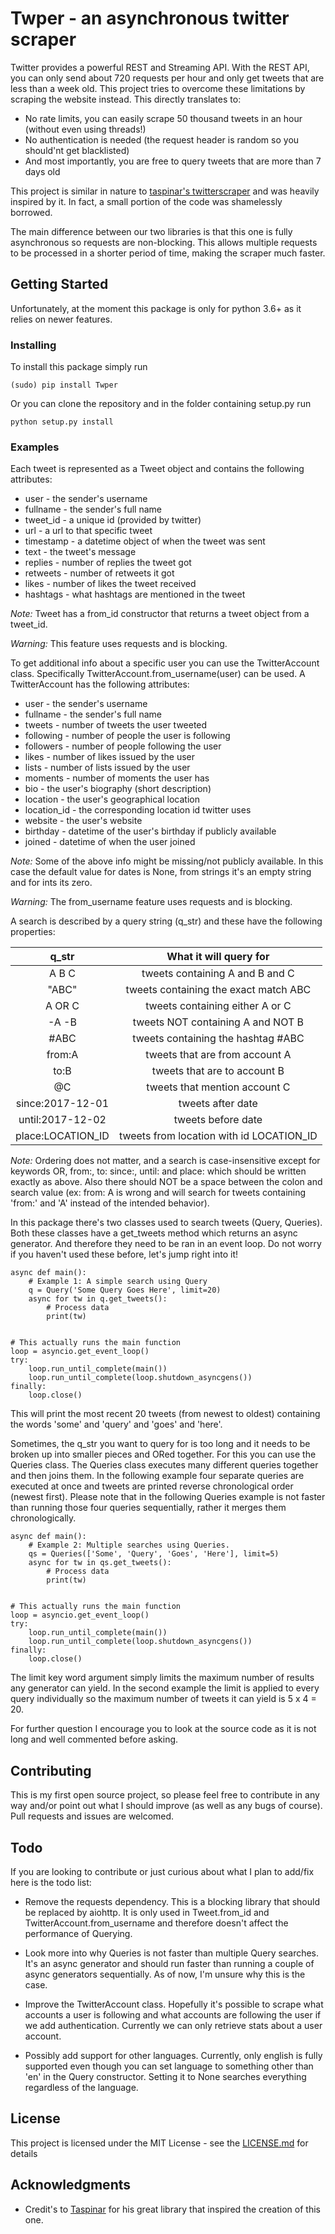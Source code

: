 # Twper - an asynchronous twitter scraper

Twitter provides a powerful REST and Streaming API. With the REST API, you can only send 
about 720 requests per hour and only get tweets that are less than a week old. This project 
tries to overcome these limitations by scraping the website instead. This directly translates to:
* No rate limits, you can easily scrape 50 thousand tweets in an hour (without even using threads!)
* No authentication is needed (the request header is random so you should'nt get blacklisted)
* And most importantly, you are free to query tweets that are more than 7 days old

This project is similar in nature to [taspinar's twitterscraper](https://github.com/taspinar/twitterscraper)
and was heavily inspired by it. In fact, a small portion of the code was shamelessly borrowed. 

The main difference between our two libraries is that this one is fully asynchronous so requests 
are non-blocking. This allows multiple requests to be processed in a shorter period of time, making 
the scraper much faster.

## Getting Started

Unfortunately, at the moment this package is only for python 3.6+ as it relies on newer features. 

### Installing

To install this package simply run

```
(sudo) pip install Twper
```

Or you can clone the repository and in the folder containing setup.py run

```
python setup.py install
```

### Examples

Each tweet is represented as a Tweet object and contains the following attributes:
* user - the sender's username
* fullname - the sender's full name
* tweet_id - a unique id (provided by twitter)
* url - a url to that specific tweet
* timestamp - a datetime object of when the tweet was sent
* text - the tweet's message
* replies - number of replies the tweet got
* retweets - number of retweets it got
* likes - number of likes the tweet received
* hashtags - what hashtags are mentioned in the tweet

*Note:* Tweet has a from_id constructor that returns a tweet object from a tweet_id. 

*Warning:* This feature uses requests and is blocking. 

To get additional info about a specific user you can use the TwitterAccount class. Specifically 
TwitterAccount.from_username(user) can be used. A TwitterAccount has the following attributes:
* user - the sender's username
* fullname - the sender's full name
* tweets - number of tweets the user tweeted
* following - number of people the user is following 
* followers - number of people following the user 
* likes - number of likes issued by the user
* lists - number of lists issued by the user
* moments - number of moments the user has
* bio - the user's biography (short description)
* location - the user's geographical location
* location_id - the corresponding location id twitter uses
* website - the user's website 
* birthday - datetime of the user's birthday if publicly available 
* joined - datetime of when the user joined

*Note:* Some of the above info might be missing/not publicly available. In this case the default value 
for dates is None, from strings it's an empty string and for ints its zero.

*Warning:* The from_username feature uses requests and is blocking. 

A search is described by a query string (q_str) and these have the following properties:

| q_str             | What it will query for                   |
|:-----------------:|:----------------------------------------:|
| A B C             | tweets containing A and B and C          |
|"ABC"              | tweets containing the exact match ABC    |
| A OR C            | tweets containing either A or C          |
| -A -B             | tweets NOT containing A and NOT B        |
| \#ABC             | tweets containing the hashtag \#ABC      |
| from:A            | tweets that are from account A           |
| to:B              | tweets that are to account B             |
| @C                | tweets that mention account C            |
| since:2017-12-01  | tweets after date                        |
| until:2017-12-02  | tweets before date                       |
| place:LOCATION_ID | tweets from location with id LOCATION_ID |


*Note:* Ordering does not matter, and a search is case-insensitive except for keywords OR, from:, to: 
since:, until: and place: which should be written exactly as above. Also there should NOT be a space 
between the colon and search value (ex: from: A is wrong and will search for tweets containing 
'from:' and 'A' instead of the intended behavior). 


In this package there's two classes used to search tweets (Query, Queries). Both these classes 
have a get_tweets method which returns an async generator. And therefore they need to be ran 
in an event loop. Do not worry if you haven't used these before, let's jump right into it!

```
async def main():
    # Example 1: A simple search using Query
    q = Query('Some Query Goes Here', limit=20)
    async for tw in q.get_tweets():
        # Process data
        print(tw)


# This actually runs the main function
loop = asyncio.get_event_loop()
try:
    loop.run_until_complete(main())
    loop.run_until_complete(loop.shutdown_asyncgens())
finally:
    loop.close()
```

This will print the most recent 20 tweets (from newest to oldest) containing the words 
'some' and 'query' and 'goes' and 'here'. 

Sometimes, the q_str you want to query for is too long and it needs to be broken up into 
smaller pieces and ORed together. For this you can use the Queries class. The Queries class 
executes many different queries together and then joins them. In the following example four 
separate queries are executed at once and tweets are printed reverse chronological order 
(newest first). Please note that in the following Queries example is not faster than running 
those four queries sequentially, rather it merges them chronologically.

```
async def main():
    # Example 2: Multiple searches using Queries.
    qs = Queries(['Some', 'Query', 'Goes', 'Here'], limit=5)
    async for tw in qs.get_tweets():
        # Process data
        print(tw)


# This actually runs the main function
loop = asyncio.get_event_loop()
try:
    loop.run_until_complete(main())
    loop.run_until_complete(loop.shutdown_asyncgens())
finally:
    loop.close()
```

The limit key word argument simply limits the maximum number of results any generator can yield. 
In the second example the limit is applied to every query individually so the maximum  number of 
tweets it can yield is 5 x 4 = 20.

For further question I encourage you to look at the source code as it is not long and well 
commented before asking. 

## Contributing

This is my first open source project, so please feel free to contribute in any way and/or point 
out what I should improve (as well as any bugs of course). Pull requests and issues are welcomed.

## Todo

If you are looking to contribute or just curious about what I plan to add/fix here is the todo list:

* Remove the requests dependency. This is a blocking library that should be replaced by aiohttp. It 
is only used in Tweet.from_id and TwitterAccount.from_username and therefore doesn't affect the 
performance of Querying.

* Look more into why Queries is not faster than multiple Query searches. It's an async generator 
and should run faster than running a couple of async generators sequentially. As of now, I'm 
unsure why this is the case.

* Improve the TwitterAccount class. Hopefully it's possible to scrape what accounts a user 
is following and what accounts are following the user if we add authentication. Currently we can 
only retrieve stats about a user account.

* Possibly add support for other languages. Currently, only english is fully supported even though 
you can set language to something other than 'en' in the Query constructor. Setting it to None searches 
everything regardless of the language.


## License

This project is licensed under the MIT License - see the [LICENSE.md](LICENSE.md) for details

## Acknowledgments

* Credit's to [Taspinar](http://www.ataspinar.com) for his great library that inspired the 
creation of this one.